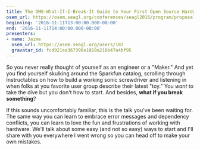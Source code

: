 ```yaml
---
title: The OMG-What-If-I-Break-It Guide to Your First Open Source Hardware Project
osem_url: https://osem.seagl.org/conferences/seagl2016/program/proposals/147
beginning: '2016-11-11T13:00:00.000-08:00'
end: '2016-11-11T14:00:00.000-08:00'
presenters:
- name: Jaime
  osem_url: https://osem.seagl.org/users/187
  gravatar_id: fcd921ea367396e1019a218b47a4bf95
---
```


So you never really thought of yourself as an engineer or a "Maker." And yet you find yourself skulking around the Sparkfun catalog, scrolling through Instructables on how to build a working sonic screwdriver and listening in when folks at you favorite user group describe their latest "toy." You *want* to take the dive but you don't how to start. And besides, **what if you break something**?

If this sounds uncomfortably familiar, this is the talk you've been waiting for. The same way you can learn to embrace error messages and dependency conflicts, you can learn to love the fun and frustrations of working with hardware. We'll talk about some easy (and not so easy) ways to start and I'll share with you everywhere I went wrong so you can head off to make your own mistakes.
